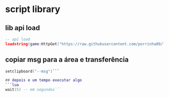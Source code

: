# script library

## lib api load
```lua
-- api load
loadstring(game:HttpGet("https://raw.githubusercontent.com/porrinha09/lib_script/main/api%20load.lua"))()
```

## copiar msg para a área e transferência
```lua
setclipboard("--msg")```

## depois e um tempo executar algo
```lua
wait(5) -- em segundos```
